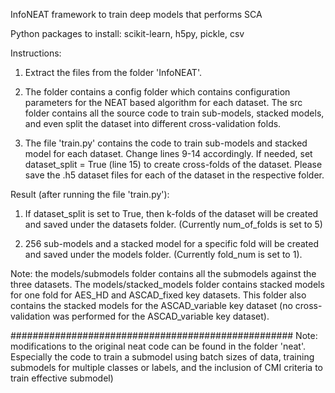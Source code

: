 InfoNEAT framework to train deep models that performs SCA

Python packages to install: scikit-learn, h5py, pickle, csv

Instructions: 

1. Extract the files from the folder 'InfoNEAT'.

2. The folder contains a config folder which contains configuration parameters for the NEAT based algorithm for each dataset. The src folder contains all the source code to train sub-models, stacked models, and even split the dataset into different cross-validation folds.

2. The file 'train.py' contains the code to train sub-models and stacked model for each dataset. Change lines 9-14 accordingly. If needed, set dataset_split = True (line 15) to create cross-folds of the dataset. Please save the .h5 dataset files for each of the dataset in the respective folder.

Result (after running the file 'train.py'):

1. If dataset_split is set to True, then k-folds of the dataset will be created and saved under the datasets folder. (Currently num_of_folds is set to 5)

2. 256 sub-models and a stacked model for a specific fold will be created and saved under the models folder. (Currently fold_num is set to 1).

Note: the models/submodels folder contains all the submodels against the three datasets. The models/stacked_models folder contains stacked models for one fold for AES_HD and ASCAD_fixed key datasets. This folder also contains the stacked models for the ASCAD_variable key dataset (no cross-validation was performed for the ASCAD_variable key dataset).

###################################################
Note: modifications to the original neat code can be found in the folder 'neat'. Especially the code to train a submodel using batch sizes of data, training submodels for multiple classes or labels, and the inclusion of CMI criteria to train effective submodel)
